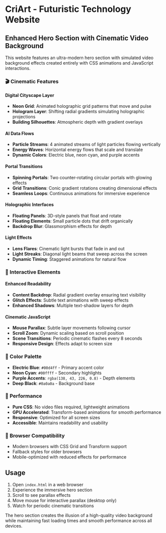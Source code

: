 # CriArt - Futuristic Technology Website

## Enhanced Hero Section with Cinematic Video Background

This website features an ultra-modern hero section with simulated video background effects created entirely with CSS animations and JavaScript interactions.

### 🎬 Cinematic Features

#### **Digital Cityscape Layer**
- **Neon Grid**: Animated holographic grid patterns that move and pulse
- **Hologram Layer**: Shifting radial gradients simulating holographic projections
- **Building Silhouettes**: Atmospheric depth with gradient overlays

#### **AI Data Flows**
- **Particle Streams**: 4 animated streams of light particles flowing vertically
- **Energy Waves**: Horizontal energy flows that scale and translate
- **Dynamic Colors**: Electric blue, neon cyan, and purple accents

#### **Portal Transitions**
- **Spinning Portals**: Two counter-rotating circular portals with glowing effects
- **Grid Transitions**: Conic gradient rotations creating dimensional effects
- **Seamless Loops**: Continuous animations for immersive experience

#### **Holographic Interfaces**
- **Floating Panels**: 3D-style panels that float and rotate
- **Floating Elements**: Small particle dots that drift organically
- **Backdrop Blur**: Glassmorphism effects for depth

#### **Light Effects**
- **Lens Flares**: Cinematic light bursts that fade in and out
- **Light Streaks**: Diagonal light beams that sweep across the screen
- **Dynamic Timing**: Staggered animations for natural flow

### 🎯 Interactive Elements

#### **Enhanced Readability**
- **Content Backdrop**: Radial gradient overlay ensuring text visibility
- **Glitch Effects**: Subtle text animations with sweep effects
- **Enhanced Shadows**: Multiple text-shadow layers for depth

#### **Cinematic JavaScript**
- **Mouse Parallax**: Subtle layer movements following cursor
- **Scroll Zoom**: Dynamic scaling based on scroll position
- **Scene Transitions**: Periodic cinematic flashes every 8 seconds
- **Responsive Design**: Effects adapt to screen size

### 🎨 Color Palette
- **Electric Blue**: `#00d4ff` - Primary accent color
- **Neon Cyan**: `#00ffff` - Secondary highlights
- **Purple Accents**: `rgba(138, 43, 226, 0.8)` - Depth elements
- **Deep Black**: `#0a0a0a` - Background base

### 🚀 Performance
- **Pure CSS**: No video files required, lightweight animations
- **GPU Accelerated**: Transform-based animations for smooth performance
- **Responsive**: Optimized for all screen sizes
- **Accessible**: Maintains readability and usability

### 📱 Browser Compatibility
- Modern browsers with CSS Grid and Transform support
- Fallback styles for older browsers
- Mobile-optimized with reduced effects for performance

## Usage

1. Open `index.html` in a web browser
2. Experience the immersive hero section
3. Scroll to see parallax effects
4. Move mouse for interactive parallax (desktop only)
5. Watch for periodic cinematic transitions

The hero section creates the illusion of a high-quality video background while maintaining fast loading times and smooth performance across all devices.

